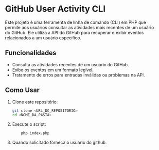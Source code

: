 # GitHub User Activity CLI

Este projeto é uma ferramenta de linha de comando (CLI) em PHP que permite aos usuários consultar as atividades mais recentes de um usuário do GitHub. Ele utiliza a API do GitHub para recuperar e exibir eventos relacionados a um usuário específico.

## Funcionalidades

- Consulta as atividades recentes de um usuário do GitHub.
- Exibe os eventos em um formato legível.
- Tratamento de erros para entradas inválidas ou problemas na API.

## Como Usar

1. Clone este repositório:
   ```bash
   git clone <URL_DO_REPOSITORIO>
   cd <NOME_DA_PASTA>

2. Execute o script:

    ```bash
        php index.php
    ```
3. Quando solicitado forneça o usuário do github.